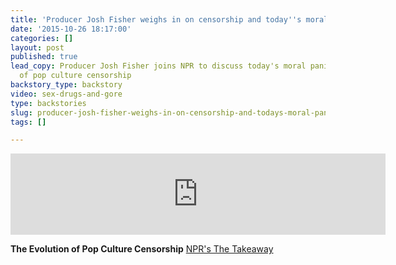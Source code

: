 ```yaml
---
title: 'Producer Josh Fisher weighs in on censorship and today''s moral panic '
date: '2015-10-26 18:17:00'
categories: []
layout: post
published: true
lead_copy: Producer Josh Fisher joins NPR to discuss today's moral panic and the evolution
  of pop culture censorship
backstory_type: backstory
video: sex-drugs-and-gore
type: backstories
slug: producer-josh-fisher-weighs-in-on-censorship-and-todays-moral-panic
tags: []

---
```

<iframe width="600" height="130" frameborder="0" scrolling="no" src="https://www.wnyc.org/widgets/ondemand_player/takeaway/#file=%2Faudio%2Fxspf%2F540877%2F"></iframe>

**The Evolution of Pop Culture Censorship**
[NPR's The Takeaway](http://www.thetakeaway.org/story/the-takeaway-2015-10-26/)

